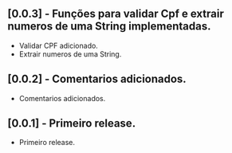## [0.0.3] - Funções para validar Cpf e extrair numeros de uma String implementadas.

* Validar CPF adicionado.
* Extrair numeros de uma String.

## [0.0.2] - Comentarios adicionados.

* Comentarios adicionados.

## [0.0.1] - Primeiro release.

* Primeiro release.

